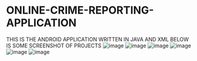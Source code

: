 # ONLINE-CRIME-REPORTING-APPLICATION
THIS IS THE ANDROID APPLICATION WRITTEN IN JAVA AND XML
BELOW IS SOME SCREENSHOT OF PROJECTS
![image](https://github.com/Hansikapatil2/ONLINE-CRIME-REPORTING-APPLICATION/assets/169041634/e27112c6-3f21-4e76-bfcc-82434c667558)
![image](https://github.com/Hansikapatil2/ONLINE-CRIME-REPORTING-APPLICATION/assets/169041634/6735da9b-da56-46df-b33b-6dfcccb7d9ef)
![image](https://github.com/Hansikapatil2/ONLINE-CRIME-REPORTING-APPLICATION/assets/169041634/456b33d2-80b6-4094-ada2-e1f4f8ac4686)
![image](https://github.com/Hansikapatil2/ONLINE-CRIME-REPORTING-APPLICATION/assets/169041634/9a08c897-02a9-4828-a8e8-c72abcccdaa1)
![image](https://github.com/Hansikapatil2/ONLINE-CRIME-REPORTING-APPLICATION/assets/169041634/05a855d6-64df-43da-a501-d950852023ab)
![image](https://github.com/Hansikapatil2/ONLINE-CRIME-REPORTING-APPLICATION/assets/169041634/caaf3f1a-5997-4a88-a5c4-13a6be38ff66)





